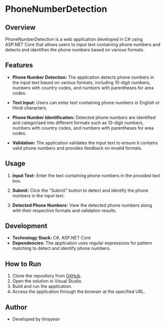 # PhoneNumberDetection

## Overview

PhoneNumberDetection is a web application developed in C# using ASP.NET Core that allows users to input text containing phone numbers and detects and identifies the phone numbers based on various formats.

## Features

- **Phone Number Detection:** The application detects phone numbers in the input text based on various formats, including 10-digit numbers, numbers with country codes, and numbers with parentheses for area codes.
  
- **Text Input:** Users can enter text containing phone numbers in English or Hindi characters.

- **Phone Number Identification:** Detected phone numbers are identified and categorized into different formats such as 10-digit numbers, numbers with country codes, and numbers with parentheses for area codes.

- **Validation:** The application validates the input text to ensure it contains valid phone numbers and provides feedback on invalid formats.

## Usage

1. **Input Text:** Enter the text containing phone numbers in the provided text box.
   
2. **Submit:** Click the "Submit" button to detect and identify the phone numbers in the input text.

3. **Detected Phone Numbers:** View the detected phone numbers along with their respective formats and validation results.

## Development

- **Technology Stack:** C#, ASP.NET Core
- **Dependencies:** The application uses regular expressions for pattern matching to detect and identify phone numbers.

## How to Run

1. Clone the repository from [GitHub](https://github.com/yourusername/PhoneNumberDetection).
2. Open the solution in Visual Studio.
3. Build and run the application.
4. Access the application through the browser at the specified URL.

## Author

- Developed by limayesn

